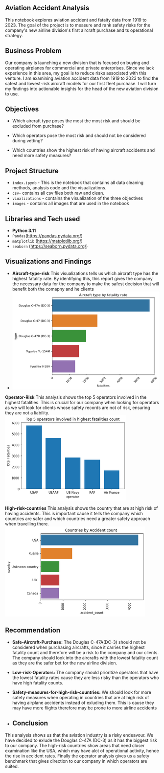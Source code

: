 ## Aviation Accident Analysis
This notebook explores aviation accident and fataity data from 1919 to 2023. The goal of the project is to measure and rank safety risks for the company's new airline division's first aircraft purchase and ts operational strategy.

## Business Problem
Our company is launching a new division that is focused on buying and operating airplanes for commercial and private enterprises. Since we lack experience in this area, my goal is to reduce risks associated with this venture. I am examining aviation accident data from 1919 to 2023 to find the safest and lowest-risk aircraft models for our first fleet purchase. I will turn my findings into actionable insights for the head of the new aviation division to use.

## Objectives
- Which aircraft type poses the most the most risk and should be excluded from purchase?

- Which operators pose the most risk and should not be considered during vetting?

- Which countries show the highest risk of having aircraft accidents and need more safety measures?

## Project Structure
- `index.ipynb` - This is the notebook that contains all data cleaning methods, analysis code and the visualizations.
- `csv`- contains all csv files both raw and clean.
- `viualizations` - contains the visualization of the three objectives
- `images` - contains all images that are used in the notebook

## Libraries and Tech used
- **Python 3.11**
- `Pandas`(https://pandas.pydata.org/)
- `matplotlib` (https://matplotlib.org/)
- `seaborn` (https://seaborn.pydata.org/)

## Visualizations and Findings
- **Aircraft-type-risk**
This visualizations tells us which aircraft type has the highest fatality rate. By identifying this, this report gives the company the necessary data for the company to make the safest decision that will benefit both the comapny and he clients
- ![Highest fatality by aircraft type](image.png)

**Operator-Risk**
This analysis shows the top 5 operators involved in the highest fatalities. This is crucial for our company when looking for operators as we will look for clients whose safety records are not of risk, ensuring they are not a liability.
![highest fatality by operator](image-1.png)

**High-risk-countries**
This analysis shows the country that are at high risk of having accidents. This is important cause it tells the company which countries are safer and which countries need a greater safety approach when travelling there.
![High-risk countries](image-2.png)

## Recommendation
- **Safe-Aircraft-Purchase:**
The Douglas C-47A(DC-3) should not be considered when purchasing aircrafts, since it carries the highest fatality count and therefore will be a risk to the company and our clients. The company should look into the aircrafts with the lowest fatality count as they are the safer bet for the new airline division.

- **Low-risk-Operators:**
The company should prioritize operators that have the lowest fatality rates cause they are less risky than the operators who have high fatality counts.

- **Safety-measures-for-high-risk-countries:**
We should look for more safety measures when operating in countries that are at high risk of having airplane accidents instead of exluding them. This is cause they may have more flights therefore may be prone to more airline accidents

- ## Conclusion
This analysis shows us that the aviation industry is a risky endeavour. We have decided to exlude the Douglas C-47A (DC-3) as it has the biggest risk to our company. The high-risk countries show areas that need closer examination like the USA, which may have alot of operational activity, hence the rise in accident rates. Finally the operator analysis gives us a safety benchmark that gives direction to our company in which operators are suited.